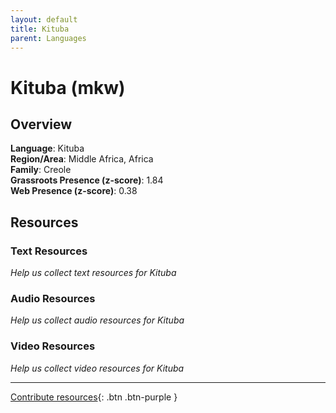```yaml
---
layout: default
title: Kituba
parent: Languages
---
```


# Kituba (mkw)

## Overview

**Language**: Kituba  
**Region/Area**: Middle Africa, Africa  
**Family**: Creole  
**Grassroots Presence (z-score)**: 1.84  
**Web Presence (z-score)**: 0.38  

## Resources

### Text Resources
*Help us collect text resources for Kituba*

### Audio Resources
*Help us collect audio resources for Kituba*

### Video Resources
*Help us collect video resources for Kituba*

---

[Contribute resources](https://forms.office.com/e/1SfLJx3u1r){: .btn .btn-purple }
